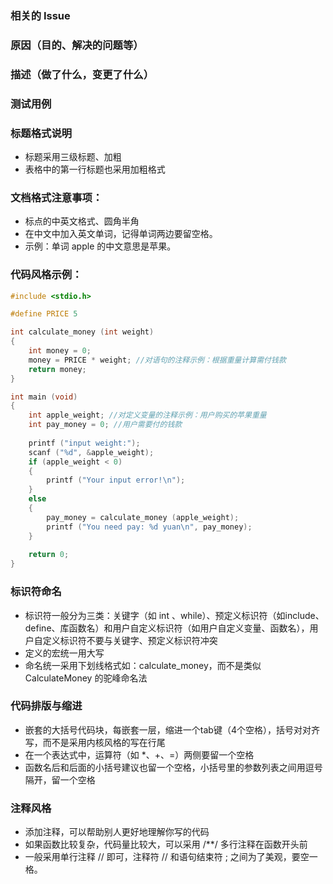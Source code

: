 ### 相关的 Issue


### 原因（目的、解决的问题等）


### 描述（做了什么，变更了什么）

### 测试用例

### **标题格式说明**

- 标题采用三级标题、加粗
- 表格中的第一行标题也采用加粗格式

### **文档格式注意事项**：

- 标点的中英文格式、圆角半角
- 在中文中加入英文单词，记得单词两边要留空格。
- 示例：单词 apple 的中文意思是苹果。



### 代码风格示例：

```c
#include <stdio.h>

#define PRICE 5

int calculate_money (int weight)
{
	int money = 0;
	money = PRICE * weight; //对语句的注释示例：根据重量计算需付钱款
	return money;
} 

int main (void)
{
	int apple_weight; //对定义变量的注释示例：用户购买的苹果重量
	int pay_money = 0; //用户需要付的钱款
	
	printf ("input weight:");
	scanf ("%d", &apple_weight);  
	if (apple_weight < 0)
	{
		printf ("Your input error!\n");
	} 
	else
	{
		pay_money = calculate_money (apple_weight);
		printf ("You need pay: %d yuan\n", pay_money);		
	}
	
	return 0;
}
```

### **标识符命名**

- 标识符一般分为三类：关键字（如 int 、while）、预定义标识符（如include、define、库函数名）和用户自定义标识符（如用户自定义变量、函数名），用户自定义标识符不要与关键字、预定义标识符冲突
- 定义的宏统一用大写
- 命名统一采用下划线格式如：calculate_money，而不是类似 CalculateMoney 的驼峰命名法

### **代码排版与缩进**

- 嵌套的大括号代码块，每嵌套一层，缩进一个tab键（4个空格），括号对对齐写，而不是采用内核风格的写在行尾
- 在一个表达式中，运算符（如 *、+、=）两侧要留一个空格
- 函数名后和后面的小括号建议也留一个空格，小括号里的参数列表之间用逗号隔开，留一个空格

### **注释风格**

- 添加注释，可以帮助别人更好地理解你写的代码
- 如果函数比较复杂，代码量比较大，可以采用 /**/ 多行注释在函数开头前
- 一般采用单行注释 // 即可，注释符 // 和语句结束符 ; 之间为了美观，要空一格。

